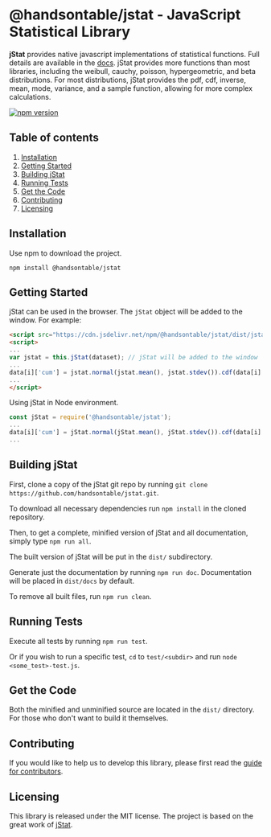 **@handsontable/jstat** - JavaScript Statistical Library
===============================================================

**jStat** provides native javascript implementations of statistical functions.
Full details are available in the [docs](http://handsontable.github.io/jstat/).
jStat provides more functions than most libraries, including the weibull, cauchy, poisson, hypergeometric, and beta distributions.
For most distributions, jStat provides the pdf, cdf, inverse, mean, mode, variance, and a sample function, allowing for more complex calculations.

[![npm version](https://img.shields.io/npm/v/@handsontable/jstat.svg)](https://www.npmjs.com/package/@handsontable/jstat)

## Table of contents


 1. [Installation](#installation)
 2. [Getting Started](#getting-started)
 3. [Building jStat](#building-jstat)
 4. [Running Tests](#Running-tests)
 5. [Get the Code](#get-the-code)
 6. [Contributing](#contributing)
 7. [Licensing](#licensing)

## Installation
Use npm to download the project.
```
npm install @handsontable/jstat
```

## Getting Started

jStat can be used in the browser. The `jStat` object will be added to the window. For example:

```html
<script src="https://cdn.jsdelivr.net/npm/@handsontable/jstat/dist/jstat.min.js"></script> <!-- include jStat, from the CDN or otherwise -->
<script>
...
var jstat = this.jStat(dataset); // jStat will be added to the window
...
data[i]['cum'] = jstat.normal(jstat.mean(), jstat.stdev()).cdf(data[i].x);
...
</script>

```

Using jStat in Node environment.

```js
const jStat = require('@handsontable/jstat');
...
data[i]['cum'] = jStat.normal(jStat.mean(), jStat.stdev()).cdf(data[i].x);
...
```

## Building jStat

First, clone a copy of the jStat git repo by running `git clone https://github.com/handsontable/jstat.git`.

To download all necessary dependencies run `npm install` in the cloned repository.

Then, to get a complete, minified version of jStat and all documentation, simply type `npm run all`.

The built version of jStat will be put in the `dist/` subdirectory.

Generate just the documentation by running `npm run doc`. Documentation will be placed in `dist/docs` by default.

To remove all built files, run `npm run clean`.

## Running Tests

Execute all tests by running `npm run test`.

Or if you wish to run a specific test, `cd` to `test/<subdir>` and run `node <some_test>-test.js`.

## Get the Code

Both the minified and unminified source are located in the `dist/` directory. For those who don't want to build
it themselves.

## Contributing
If you would like to help us to develop this library, please first read the [guide for contributors](//github.com/handsontable/jstat/blob/master/CONTRIBUTING.md).

## Licensing
This library is released under the MIT license.
The project is based on the great work of [jStat](https://github.com/jstat/jstat).
